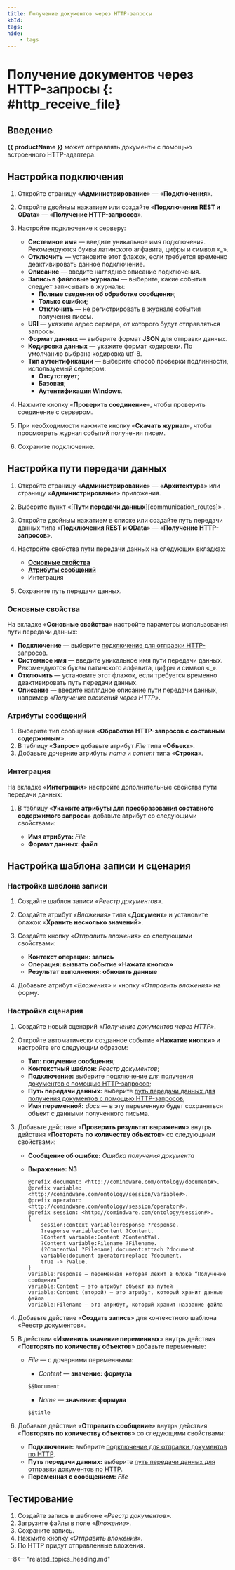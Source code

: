```yaml
---
title: Получение документов через HTTP-запросы
kbId:
tags:
hide:
    - tags
---
```


# Получение документов через HTTP-запросы {: #http_receive_file}

## Введение

**{{ productName }}** может отправлять документы с помощью встроенного HTTP-адаптера.

## Настройка подключения

1. Откройте страницу «**Администрирование**» — «**Подключения**».
2. Откройте двойным нажатием или создайте «**Подключения REST и OData**» — «**Получение HTTP-запросов**».
3. Настройте подключение к серверу:

    - **Системное имя** — введите уникальное имя подключения. Рекомендуются буквы латинского алфавита, цифры и символ «_».
    - **Отключить** — установите этот флажок, если требуется временно деактивировать данное подключение.
    - **Описание** — введите наглядное описание подключения.
    - **Запись в файловые журналы** — выберите, какие события следует записывать в журналы:
        - **Полные сведения об обработке сообщения**;
        - **Только ошибки**;
        - **Отключить** — не регистрировать в журнале события получения писем.
    - **URI** — укажите адрес сервера, от которого будут отправляться запросы.
    - **Формат данных** — выберите формат **JSON** для отправки данных.
    - **Кодировка данных** — укажите формат кодировки. По умолчанию выбрана кодировка utf-8.
    - **Тип аутентификации** — выберите способ проверки подлинности, используемый сервером:
        - **Отсутствует**;
        - **Базовая**;
        - **Аутентификация Windows**.

4. Нажмите кнопку «**Проверить соединение**», чтобы проверить соединение с сервером.
5. При необходимости нажмите кнопку «**Скачать журнал**», чтобы просмотреть журнал событий получения писем.
6. Сохраните подключение.

## Настройка пути передачи данных

1. Откройте страницу «**Администрирование**» — «**Архитектура**» или страницу «**Администрирование**» приложения.
2. Выберите пункт «[**Пути передачи данных**][communication_routes]» <i class="fa-light fa-route " aria-hidden="true"></i>.
3. Откройте двойным нажатием в списке или создайте путь передачи данных типа «**Подключения REST и OData**» — «**Получение HTTP-запросов**».
4. Настройте свойства пути передачи данных на следующих вкладках:

     - [**Основные свойства**](#основные-свойства)
     - [**Атрибуты сообщений**](#атрибуты-сообщений)
     - Интеграция

5. Сохраните путь передачи данных.

### Основные свойства

На вкладке «**Основные свойства**» настройте параметры использования пути передачи данных:

- **Подключение** — выберите [подключение для отправки HTTP-запросов](#настройка-подключения).
- **Системное имя** — введите уникальное имя пути передачи данных. Рекомендуются буквы латинского алфавита, цифры и символ «_».
- **Отключить** — установите этот флажок, если требуется временно деактивировать путь передачи данных.
- **Описание** — введите наглядное описание пути передачи данных, например _«Получение вложений через HTTP»_.

### Атрибуты сообщений

1. Выберите тип сообщения «**Обработка HTTP-запросов с составным содержимым**».
2. В таблицу «**Запрос**» добавьте атрибут _File_ типа «**Объект**».
3. Добавьте дочерние атрибуты _name_ и _content_ типа «**Строка**».

### Интеграция

На вкладке «**Интеграция**» настройте дополнительные свойства пути передачи данных:

1. В таблицу «**Укажите атрибуты для преобразования составного содержимого запроса**» добавьте атрибут со следующими свойствами:

    - **Имя атрибута:** _File_
    - **Формат данных: файл**

## Настройка шаблона записи и сценария

### Настройка шаблона записи

1. Создайте шаблон записи _«Реестр документов»_.
2. Создайте атрибут _«Вложения»_ типа «**Документ**» и установите флажок «**Хранить несколько значений**».
3. Создайте кнопку _«Отправить вложения»_ со следующими свойствами:

    - **Контекст операции: запись**
    - **Операция: вызвать событие «Нажата кнопка»**
    - **Результат выполнения: обновить данные**

4. Добавьте атрибут _«Вложения»_ и кнопку _«Отправить вложения»_ на форму.

### Настройка сценария

1. Создайте новый сценарий _«Получение документов через HTTP»_.
2. Откройте автоматически созданное событие «**Нажатие кнопки**» и настройте его следующим образом:

    - **Тип: получение сообщения**;
    - **Контекстный шаблон:** _Реестр документов_;
    - **Подключение:** выберите [подключение для получения документов с помощью HTTP-запросов](#настройка-подключения);
    - **Путь передачи данных:** выберите [путь передачи данных для получения документов с помощью HTTP-запросов](#настройка-пути-передачи-данных);
    - **Имя переменной:** _docs_ — в эту переменную будет сохраняться объект с данными полученного письма.

3. Добавьте действие «**Проверить результат выражения**» внутрь действия «**Повторять по количеству объектов**» со следующими свойствами:

    - **Сообщение об ошибке:** _Ошибка получения документа_
    - **Выражение: N3**

        ``` turtle
        @prefix document: <http://comindware.com/ontology/document#>.
        @prefix variable: <http://comindware.com/ontology/session/variable#>.
        @prefix operator: <http://comindware.com/ontology/session/operator#>.
        @prefix session: <http://comindware.com/ontology/session#>.
        {
            session:context variable:response ?response.
            ?response variable:Content ?Content.
            ?Content variable:Content ?ContentVal.
            ?Content variable:Filename ?Filename.
            (?ContentVal ?Filename) document:attach ?document.
            variable:document operator:replace ?document.
            true -> ?value.
        }
        variable:response – переменная которая лежит в блоке “Получение сообщения”
        variable:Content – это атрибут объект из путей
        variable:Content (второй) – это атрибут, который хранит данные файла
        variable:Filename – это атрибут, который хранит название файла

        ```

4. Добавьте действие «**Создать запись**» для контекстного шаблона «Реестр документов».

5. В действии «**Изменить значение переменных**» внутрь действия «**Повторять по количеству объектов**» добавьте переменные:

    - _File_ — с дочерними переменными:
        - _Content_ — **значение: формула**

        ``` cs
        $$Document
        ```

        - _Name_ — **значение: формула**

         ``` cs
         $$title
         ```

6. Добавьте действие «**Отправить сообщение**» внутрь действия «**Повторять по количеству объектов**» со следующими свойствами:

    - **Подключение:** выберите [подключение для отправки документов по HTTP](#настройка-подключения).
    - **Путь передачи данных:** выберите [путь передачи данных для отправки документов по HTTP](#настройка-пути-передачи-данных).
    - **Переменная с сообщением:** _File_

## Тестирование

1. Создайте запись в шаблоне _«Реестр документов»_.
2. Загрузите файлы в поле _«Вложение»_.
3. Сохраните запись.
4. Нажмите кнопку _«Отправить вложения»_.
5. По HTTP придут отправленные вложения.

--8<-- "related_topics_heading.md"